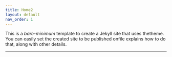 ```yaml
---
title: Home2
layout: default
nav_order: 1
---
```


This is a *bare-minimum* template to create a Jekyll site that uses thetheme. You can easily set the created site to be published onfile explains how to do that, along with other details.

----

